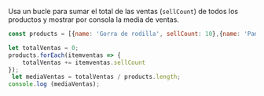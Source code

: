 Usa un bucle para sumar el total de las ventas (`sellCount`) de todos los productos y mostrar por consola la media de ventas.
```js
const products = [{name: 'Gorra de rodilla', sellCount: 10},{name: 'Pantalón de pana', sellCount: 302},{name: 'Reloj de papel albal', sellCount: 23},{name: 'Inpar de zapatos', sellCount: 6}];

let totalVentas = 0;
products.forEach(itemventas => {
    totalVentas += itemventas.sellCount  
});
 let mediaVentas = totalVentas / products.length;
console.log (mediaVentas);
```